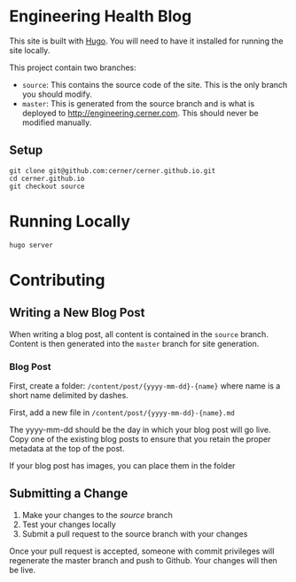 # Engineering Health Blog

This site is built with [Hugo](https://gohugo.io/). You will need to have it installed for running the site locally.

This project contain two branches:

* `source`: This contains the source code of the site. This is the only branch you should modify.
* `master`: This is generated from the source branch and is what is deployed to http://engineering.cerner.com. This should never be modified manually.

## Setup

```
git clone git@github.com:cerner/cerner.github.io.git
cd cerner.github.io
git checkout source
```

# Running Locally

```
hugo server
```

# Contributing

## Writing a New Blog Post

When writing a blog post, all content is contained in the `source` branch. Content is then generated into the `master` branch for site generation.

### Blog Post

First, create a folder: `/content/post/{yyyy-mm-dd}-{name}` where name is a short name delimited by dashes.

First, add a new file in `/content/post/{yyyy-mm-dd}-{name}.md`

The yyyy-mm-dd should be the day in which your blog post will go live. Copy one of the existing blog posts to ensure that you retain the proper metadata at the top of the post.

If your blog post has images, you can place them in the folder

## Submitting a Change

1. Make your changes to the *source* branch
2. Test your changes locally
3. Submit a pull request to the source branch with your changes

Once your pull request is accepted, someone with commit privileges will regenerate the master branch and push to Github. Your changes will then be live.

